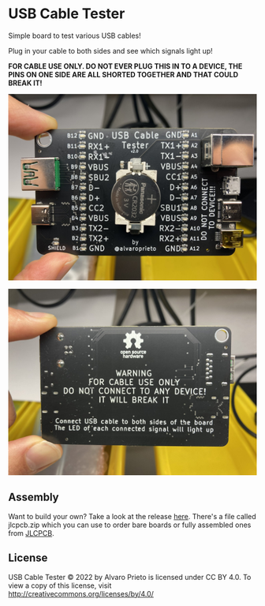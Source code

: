 # USB Cable Tester

Simple board to test various USB cables!

Plug in your cable to both sides and see which signals light up!

**FOR CABLE USE ONLY. DO NOT EVER PLUG THIS IN TO A DEVICE, THE PINS ON ONE SIDE ARE ALL SHORTED TOGETHER AND THAT COULD BREAK IT!**

![Board Front](img/front.jpg)

![Board Back](img/back.jpg)

## Assembly
Want to build your own? Take a look at the release [here](https://github.com/alvarop/usb_c_cable_tester/releases/tag/v2.0). There's a file called jlcpcb.zip which you can use to order bare boards or fully assembled ones from [JLCPCB](https://jlcpcb.com/).

## License
USB Cable Tester © 2022 by Alvaro Prieto is licensed under CC BY 4.0. To view a copy of this license, visit http://creativecommons.org/licenses/by/4.0/
